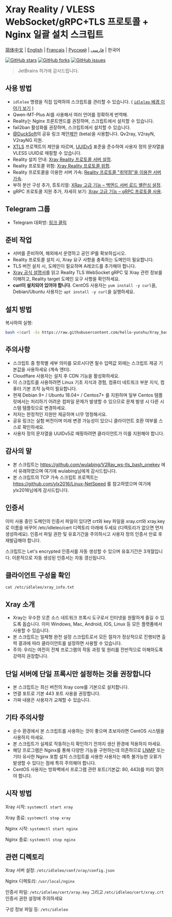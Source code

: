 # Xray Reality / VLESS WebSocket/gRPC+TLS 프로토콜 + Nginx 일괄 설치 스크립트

[简体中文](/README.md) | [English](/languages/en/README.md) | [Français](/languages/fr/README.md) | [Русский](/languages/ru/README.md) | [فارسی](/languages/fa/README.md) | 한국어

[![GitHub stars](https://img.shields.io/github/stars/hello-yunshu/Xray_bash_onekey?color=%230885ce)](https://github.com/hello-yunshu/Xray_bash_onekey/stargazers) [![GitHub forks](https://img.shields.io/github/forks/hello-yunshu/Xray_bash_onekey?color=%230885ce)](https://github.com/hello-yunshu/Xray_bash_onekey/network) [![GitHub issues](https://img.shields.io/github/issues/hello-yunshu/Xray_bash_onekey)](https://github.com/hello-yunshu/Xray_bash_onekey/issues)

> JetBrains 허가에 감사드립니다.

## 사용 방법

* `idleleo` 명령을 직접 입력하여 스크립트를 관리할 수 있습니다. ( [`idleleo` 배경 이야기 보기](https://github.com/hello-yunshu/Xray_bash_onekey/wiki/Backstory#%EB%AC%B4%EB%A6%89%EC%84%A0%EB%8F%84%E6%AD%A6%E9%99%B5%E4%BB%99%E9%81%93-%EC%95%84%EC%9D%B4%EB%93%A4%EB%A0%88%EC%98%A4%EC%9D%98-%EC%A0%84%EC%84%A4) )
* Qwen-MT-Plus AI를 사용해서 여러 언어를 정확하게 번역해.
* Reality는 Nginx 프론트엔드를 권장하며, 스크립트에서 설치할 수 있습니다.
* fail2ban 활성화를 권장하며, 스크립트에서 설치할 수 있습니다.
* [@DuckSoft](https://github.com/DuckSoft)의 공유 링크 제안[제안](https://github.com/XTLS/Xray-core/issues/91) (beta)을 사용합니다. Qv2ray, V2rayN, V2rayNG 지원.
* [XTLS](https://github.com/XTLS/Xray-core/issues/158) 프로젝트의 제안을 따르며, [UUIDv5](https://tools.ietf.org/html/rfc4122#section-4.3) 표준을 준수하여 사용자 정의 문자열을 VLESS UUID로 매핑할 수 있습니다.
* Reality 설치 안내: [Xray Reality 프로토콜 서버 설정](https://hey.run/archives/da-jian-xray-reality-xie-yi-fu-wu-qi).
* Reality 프로토콜 위험: [Xray Reality 프로토콜 위험](https://hey.run/archives/reality-xie-yi-de-feng-xian).
* Reality 프로토콜을 이용한 서버 가속: [Reality 프로토콜 "취약점"을 이용한 서버 가속](https://hey.run/archives/use-reality).
* 부하 분산 구성 추가, 튜토리얼: [XRay 고급 기능 – 백엔드 서버 로드 밸런싱 설정](https://hey.run/archives/xrayjin-jie-wan-fa---da-jian-hou-duan-fu-wu-qi-fu-zai-jun-heng).
* gRPC 프로토콜 지원 추가, 자세히 보기: [Xray 고급 기능 – gRPC 프로토콜 사용](https://hey.run/archives/xrayjin-jie-wan-fa---shi-yong-grpcxie-yi).

## Telegram 그룹

* Telegram 대화방: [링크 클릭](https://t.me/48VSqv7xIIFmZDZl)

## 준비 작업

* 서버를 준비하여, 해외에서 운영하고 공인 IP를 확보하십시오.
* Reality 프로토콜 설치 시, Xray 요구 사항을 충족하는 도메인이 필요합니다.
* TLS 버전 설치 시, 도메인이 필요하며 A레코드를 추가해야 합니다.
* [Xray 공식 설명서](https://xtls.github.io)를 읽고 Reality TLS WebSocket gRPC 및 Xray 관련 정보를 이해하고, Reality target 도메인 요구 사항을 확인하세요.
* **curl이 설치되어 있어야 합니다**. CentOS 사용자는 `yum install -y curl`을, Debian/Ubuntu 사용자는 `apt install -y curl`을 실행하세요.

## 설치 방법

복사하여 실행:

``` bash
bash <(curl -Ss https://raw.githubusercontent.com/hello-yunshu/Xray_bash_onekey/main/install.sh)
```

## 주의사항

* 스크립트 중 항목별 세부 의미를 모르시다면 필수 입력값 외에는 스크립트 제공 기본값을 사용하세요 (계속 엔터).
* Cloudflare 사용자는 설치 후 CDN 기능을 활성화하세요.
* 이 스크립트를 사용하려면 Linux 기초 지식과 경험, 컴퓨터 네트워크 부분 지식, 컴퓨터 기본 조작 능력이 필요합니다.
* 현재 Debian 9+ / Ubuntu 18.04+ / Centos7+ 를 지원하며 일부 Centos 템플릿에서는 처리하기 어려운 컴파일 문제가 발생할 수 있으므로 문제 발생 시 다른 시스템 템플릿으로 변경하세요.
* 저자는 한정적인 지원만 제공하며 너무 멍청해서요.
* 공유 링크는 실험 버전이며 미래 변경 가능성이 있으니 클라이언트 호환 여부를 스스로 확인하세요.
* 사용자 정의 문자열을 UUIDv5로 매핑하려면 클라이언트가 이를 지원해야 합니다.

## 감사의 말

* 본 스크립트는 <https://github.com/wulabing/V2Ray_ws-tls_bash_onekey> 에서 유래하였으며 여기에 wulabing님에게 감사드립니다.
* 본 스크립트의 TCP 가속 스크립트 프로젝트는 <https://github.com/ylx2016/Linux-NetSpeed> 를 참고하였으며 여기에 ylx2016님에게 감사드립니다.

## 인증서

이미 사용 중인 도메인의 인증서 파일이 있다면 crt와 key 파일을 xray.crt와 xray.key로 이름을 바꾸어 /etc/idleleo/cert 디렉토리 아래에 두세요 (디렉토리가 없으면 먼저 생성하세요). 인증서 파일 권한 및 유효기간을 주의하시고 사용자 정의 인증서 만료 후 재발급해야 합니다.

스크립트는 Let's encrypted 인증서를 자동 생성할 수 있으며 유효기간은 3개월입니다. 이론적으로 자동 생성된 인증서는 자동 갱신됩니다.

## 클라이언트 구성을 확인

`cat /etc/idleleo/xray_info.txt`

## Xray 소개

* Xray는 우수한 오픈 소스 네트워크 프록시 도구로서 인터넷을 원활하게 즐길 수 있도록 돕습니다. 이미 Windows, Mac, Android, IOS, Linux 등 모든 플랫폼에서 사용할 수 있습니다.
* 본 스크립트는 일체형 완전 설정 스크립트로서 모든 절차가 정상적으로 진행되면 출력 결과에 따라 클라이언트를 설정하면 사용할 수 있습니다.
* 주의: 우리는 여전히 전체 프로그램의 작동 과정 및 원리를 전반적으로 이해하도록 강력히 권장합니다.

## 단일 서버에 단일 프록시만 설정하는 것을 권장합니다

* 본 스크립트는 최신 버전의 Xray core를 기본으로 설치합니다.
* 연결 포트로 기본 443 포트 사용을 권장합니다.
* 가짜 내용은 사용자가 교체할 수 있습니다.

## 기타 주의사항

* 순수 환경에서 본 스크립트를 사용하는 것이 좋으며 초보자라면 CentOS 시스템을 사용하지 마세요.
* 본 스크립트가 실제로 작동하는지 확인하기 전까지 생산 환경에 적용하지 마세요.
* 해당 프로그램은 Nginx를 통해 다양한 기능을 구현하는데 의존하므로 [LNMP](https://lnmp.org) 또는 기타 유사한 Nginx 포함 설치 스크립트를 사용한 사용자는 예측 불가능한 오류가 발생할 수 있다는 점에 특히 주의해야 합니다.
* CentOS 사용자는 방화벽에서 프로그램 관련 포트(기본값: 80, 443)를 미리 열어야 합니다.

## 시작 방법

Xray 시작: `systemctl start xray`

Xray 종료: `systemctl stop xray`

Nginx 시작: `systemctl start nginx`

Nginx 종료: `systemctl stop nginx`

## 관련 디렉토리

Xray 서버 설정: `/etc/idleleo/conf/xray/config.json`

Nginx 디렉토리: `/usr/local/nginx`

인증서 파일: `/etc/idleleo/cert/xray.key` 그리고 `/etc/idleleo/cert/xray.crt` 인증서 권한 설정에 주의하세요

구성 정보 파일 등: `/etc/idleleo`